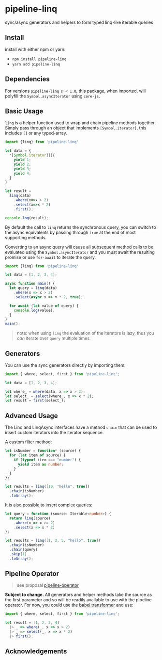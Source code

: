 # pipeline-linq
sync/async generators and helpers to form typed linq-like iterable queries

## Install
install with either npm or yarn: 

* `npm install pipeline-linq`
* `yarn add pipeline-linq`

## Dependencies

For versions `pipeline-linq @ < 1.0`, this package, when imported,  will polyfill the `Symbol.asyncIterator` using `core-js`. 

## Basic Usage

`linq` is a helper function used to wrap and chain pipeline methods together. Simply pass through an object that implements `[Symbol.iterator]`, this includes `[]` or any typed-array. 

```ts
import {linq} from 'pipeline-linq'

let data = {
  *[Symbol.iterator](){
    yield 1; 
    yield 2; 
    yield 3; 
    yield 4;
  }
}

let result = 
  linq(data)
    .where(x=>x > 2)
    .select(x=>x * 2)
    .first();

console.log(result);
```

By default the call to `linq` returns the synchronous query, you can switch to the async equivalents by passing through `true` at the end of most supporting methods. 

Converting to an async query will cause all subsequent method calls to be evaluated using the `Symbol.asyncIterator` and you must await the resulting promise or use `for-await` to iterate the query. 

```ts
import {linq} from 'pipeline-linq'

let data = [1, 2, 3, 4];

async function main() {
  let query = linq(data)
    .where(x => x > 2)
    .select(async x => x * 2, true);

  for await (let value of query) {
    console.log(value);
  }
}
main();
```

>note: when using `linq` the evaluation of the iterators is lazy, thus you _can_ iterate over `query` multiple times. 

## Generators 

You can use the sync generators directly by importing them: 

```ts
import { where, select, first } from 'pipeline-linq';

let data = [1, 2, 3, 4];

let where_ = where(data, x => x > 2);
let select_ = select(where_, x => x * 2);
let result = first(select_);
```

## Advanced Usage

The Linq and LinqAsync interfaces have a method `chain` that can be used to insert custom iterators into the iterator sequence. 

A custom filter method: 

```ts
let isNumber = function* (source) {
  for (let item of source) {
    if (typeof item === "number") {
      yield item as number;
    }
  }
};

let results = linq([10, "hello", true])
  .chain(isNumber)
  .toArray();
```

It is also possible to insert complex queries: 

```ts
let query = function (source: Iterable<number>) {
  return linq(source)
    .where(x => x >= 2)
    .select(x => x * 2)
};

let results = linq([1, 2, 5, "hello", true])
  .chain(isNumber)
  .chain(query)
  .skip(1)
  .toArray();
```

## Pipeline Operator
> see proposal [pipeline-operator](https://github.com/tc39/proposal-pipeline-operator)

**Subject to change.**
All generators and helper methods take the source as the first parameter and so will be readily available to use with the pipeline operator. For now, you could use the [babel transformer](https://www.npmjs.com/package/babel-plugin-transform-pipeline) and use:  

```ts
import { where, select, first } from 'pipeline-linq';

let result = [1, 2, 3, 4] 
  |> _ => where(_, x => x > 2)
  |> _ => select(_, x => x * 2)
  |> first();
```

## Acknowledgements

